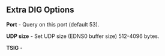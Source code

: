 ## Extra DIG Options

**Port** - Query on this port (default 53).

**UDP size** - Set UDP size (EDNS0 buffer size) 512-4096 bytes.

**TSIG** - 
